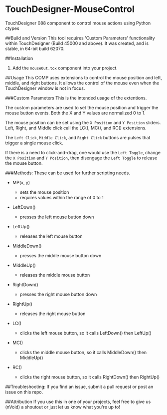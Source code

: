 # TouchDesigner-MouseControl
TouchDesigner 088 component to control mouse actions using Python ctypes

##Build and Version
This tool requires 'Custom Parameters' functionality within TouchDesigner (Build 45000 and above). It was created, and is stable, in 64-bit build 62070.

##Installation
1. Add the ```mouseOut.tox``` component into your project.

##Usage
This COMP uses extensions to control the mouse position and left, middle, and right buttons. It allows the control of the mouse even when the TouchDesigner window is not in focus.

###Custom Parameters
This is the intended usage of the extentions.

The custom parameters are used to set the mouse position and trigger the mouse button events. Both the X and Y values are normalized 0 to 1.

The mouse position can be set using the ```X Position``` and ```Y Position``` sliders. Left, Right, and Middle click call the LC(), MC(), and RC() extensions.

The ```Left Click```, ```Middle Click```, and ```Right Click``` buttons are pulses that trigger a single mouse click.

If there is a need to click-and-drag, one would use the ```Left Toggle```, change the ```X Position``` and ```Y Position```, then disengage the ```Left Toggle``` to release the mouse button.

###Methods:
These can be used for further scripting needs.

- MP(x, y)
  - sets the mouse position
  - requires values within the range of 0 to 1
  
- LeftDown()
  - presses the left mouse button down
  
- LeftUp()
  - releases the left mouse button
  
- MiddleDown()
  - presses the middle mouse button down
  
- MiddleUp()
  - releases the middle mouse button

- RightDown()
  - presses the right mouse button down
  
- RightUp()
  - releases the right mouse button
  
- LC()
  - clicks the left mouse button, so it calls LeftDown() then LeftUp()

- MC()
  - clicks the middle mouse button, so it calls MiddleDown() then MiddleUp()
  
- RC()
  - clicks the right mouse button, so it calls RightDown() then RightUp()

##Troubleshooting:
If you find an issue, submit a pull request or post an issue on this repo. 

##Attribution
If you use this in one of your projects, feel free to give us (nVoid) a shoutout or just let us know what you're up to! 
